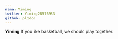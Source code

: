 ```yaml
---
name: Yiming
twitter: Yiming28576933
github: plzdoo
---
```


**Yiming** If you like basketball, we should play together.
